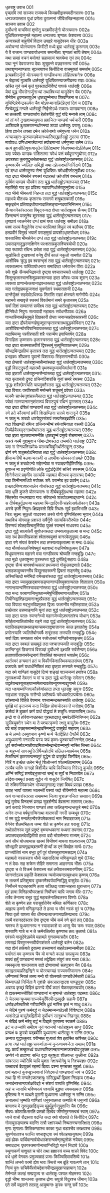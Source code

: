धृतराष्ट्र उवाच	001  
पृच्छामि त्वां सञ्जय राजमध्ये किमब्रवीद्वाक्यमदीनसत्त्वः	001a  
धनञ्जयस्तात युधां प्रणेता दुरात्मनां जीवितच्छिन्महात्मा	001c  
सञ्जय उवाच	002  
दुर्योधनो वाचमिमां शृणोतु यदब्रवीदर्जुनो योत्स्यमानः	002a  
युधिष्ठिरस्यानुमते महात्मा धनञ्जयः शृण्वतः केशवस्य	002c  
अन्वत्रस्तो बाहुवीर्यं विदान उपह्वरे वासुदेवस्य धीरः	003a  
अवोचन्मां योत्स्यमानः किरीटी मध्ये ब्रूया धार्तराष्ट्रं कुरूणाम्	003c  
ये वै राजानः पाण्डवायोधनाय समानीताः शृण्वतां चापि तेषाम्	004a  
यथा समग्रं वचनं मयोक्तं सहामात्यं श्रावयेथा नृपं तम्	004c  
यथा नूनं देवराजस्य देवाः शुश्रूषन्ते वज्रहस्तस्य सर्वे	005a  
तथाशृण्वन्पाण्डवाः सृञ्जयाश्च किरीटिना वाचमुक्तां समर्थाम्	005c  
इत्यब्रवीदर्जुनो योत्स्यमानो गाण्डीवधन्वा लोहितपद्मनेत्रः	006a  
न चेद्राज्यं मुञ्चति धार्तराष्ट्रो युधिष्ठिरस्याजमीढस्य राज्ञः	006c  
अस्ति नूनं कर्म कृतं पुरस्तादनिर्विष्टं पापकं धार्तराष्ट्रैः	006e  
येषां युद्धं भीमसेनार्जुनाभ्यां तथाश्विभ्यां वासुदेवेन चैव	007a  
शैनेयेन ध्रुवमात्तायुधेन धृष्टद्युम्नेनाथ शिखण्डिना च	007c  
युधिष्ठिरेणेन्द्रकल्पेन चैव योऽपध्यानान्निर्दहेद्गां दिवं च	007e  
तैश्चेद्युद्धं मन्यते धार्तराष्ट्रो निर्वृत्तोऽर्थः सकलः पाण्डवानाम्	008a  
मा तत्कार्षीः पाण्डवार्थाय हेतोरुपैहि युद्धं यदि मन्यसे त्वम्	008c  
यां तां वने दुःखशय्यामुवास प्रव्राजितः पाण्डवो धर्मचारी	009a  
आशिष्यते दुःखतरामनर्थामन्त्यां शय्यां धार्तराष्ट्रः परासुः	009c  
ह्रिया ज्ञानेन तपसा दमेन क्रोधेनाथो धर्मगुप्त्या धनेन	010a  
अन्यायवृत्तः कुरुपाण्डवेयानध्यातिष्ठद्धार्तराष्ट्रो दुरात्मा	010c  
मायोपधः प्रणिधानार्जवाभ्यां तपोदमाभ्यां धर्मगुप्त्या बलेन	011a  
सत्यं ब्रुवन्प्रीतियुक्त्यानृतेन तितिक्षमाणः क्लिश्यमानोऽतिवेलम्	011c  
यदा ज्येष्ठः पाण्डवः संशितात्मा क्रोधं यत्तं वर्षपूगान्सुघोरम्	012a  
अवस्रष्टा कुरुषूद्वृत्तचेतास्तदा युद्धं धार्तराष्ट्रोऽन्वतप्स्यत्	012c  
कृष्णवर्त्मेव ज्वलितः समिद्धो यथा दहेत्कक्षमग्निर्निदाघे	013a  
एवं दग्धा धार्तराष्ट्रस्य सेनां युधिष्ठिरः क्रोधदीप्तोऽनुवीक्ष्य	013c  
यदा द्रष्टा भीमसेनं रणस्थं गदाहस्तं क्रोधविषं वमन्तम्	014a  
दुर्मर्षणं पाण्डवं भीमवेगं तदा युद्धं धार्तराष्ट्रोऽन्वतप्स्यत्	014c  
महासिंहो गाव इव प्रविश्य गदापाणिर्धार्तराष्ट्रानुपेत्य	015a  
यदा भीमो भीमरूपो निहन्ता तदा युद्धं धार्तराष्ट्रोऽन्वतप्स्यत्	015c  
महाभये वीतभयः कृतास्त्रः समागमे शत्रुबलावमर्दी	016a  
सकृद्रथेन प्रतियाद्रथौघान्पदातिसङ्घान्गदयाभिनिघ्नन्	016c  
सैन्याननेकांस्तरसा विमृद्नन्यदा क्षेप्ता धार्तराष्ट्रस्य सैन्यम्	017a  
छिन्दन्वनं परशुनेव शूरस्तदा युद्धं धार्तराष्ट्रोऽन्वतप्स्यत्	017c  
तृणप्रायं ज्वलनेनेव दग्धं ग्रामं यथा धार्तराष्ट्रः समीक्ष्य	018a  
पक्वं सस्यं वैद्युतेनेव दग्धं परासिक्तं विपुलं स्वं बलौघम्	018c  
हतप्रवीरं विमुखं भयार्तं पराङ्मुखं प्रायशोऽधृष्टयोधम्	019a  
शस्त्रार्चिषा भीमसेनेन दग्धं तदा युद्धं धार्तराष्ट्रोऽन्वतप्स्यत्	019c  
उपासङ्गादुद्धरन्दक्षिणेन परःशतान्नकुलश्चित्रयोधी	020a  
यदा रथाग्र्यो रथिनः प्रचेता तदा युद्धं धार्तराष्ट्रोऽन्वतप्स्यत्	020c  
सुखोचितो दुःखशय्यां वनेषु दीर्घं कालं नकुलो यामशेत	021a  
आशीविषः क्रुद्ध इव श्वसन्भृशं तदा युद्धं धार्तराष्ट्रोऽन्वतप्स्यत्	021c  
त्यक्तात्मानः पार्थिवायोधनाय समादिष्टा धर्मराजेन वीराः	022a  
रथैः शुभ्रैः सैन्यमभिद्रवन्तो दृष्ट्वा पश्चात्तप्स्यते धार्तराष्ट्रः	022c  
शिशून्कृतास्त्रानशिशुप्रकाशान्यदा द्रष्टा कौरवः पञ्च शूरान्	023a  
त्यक्त्वा प्राणान्केकयानाद्रवन्तस्तदा युद्धं धार्तराष्ट्रोऽन्वतप्स्यत्	023c  
यदा गतोद्वाहमकूजनाक्षं सुवर्णतारं रथमाततायी	024a  
दान्तैर्युक्तं सहदेवोऽधिरूढः शिरांसि राज्ञां क्षेप्स्यते मार्गणौघैः	024c  
महाभये सम्प्रवृत्ते रथस्थं विवर्तमानं समरे कृतास्त्रम्	025a  
सर्वां दिशं सम्पतन्तं समीक्ष्य तदा युद्धं धार्तराष्ट्रोऽन्वतप्स्यत्	025c  
ह्रीनिषेधो निपुणः सत्यवादी महाबलः सर्वधर्मोपपन्नः	026a  
गान्धारिमार्च्छंस्तुमुले क्षिप्रकारी क्षेप्ता जनान्सहदेवस्तरस्वी	026c  
यदा द्रष्टा द्रौपदेयान्महेषूञ्शूरान्कृतास्त्रान्रथयुद्धकोविदान्	027a  
आशीविषान्घोरविषानिवायतस्तदा युद्धं धार्तराष्ट्रोऽन्वतप्स्यत्	027c  
यदाभिमन्युः परवीरघाती शरैः परान्मेघ इवाभिवर्षन्	028a  
विगाहिता कृष्णसमः कृतास्त्रस्तदा युद्धं धार्तराष्ट्रोऽन्वतप्स्यत्	028c  
यदा द्रष्टा बालमबालवीर्यं द्विषच्चमूं मृत्युमिवापतन्तम्	029a  
सौभद्रमिन्द्रप्रतिमं कृतास्त्रं तदा युद्धं धार्तराष्ट्रोऽन्वतप्स्यत्	029c  
प्रभद्रकाः शीघ्रतरा युवानो विशारदाः सिंहसमानवीर्याः	030a  
यदा क्षेप्तारो धार्तराष्ट्रान्ससैन्यांस्तदा युद्धं धार्तराष्ट्रोऽन्वतप्स्यत्	030c  
वृद्धौ विराटद्रुपदौ महारथौ पृथक्चमूभ्यामभिवर्तमानौ	031a  
यदा द्रष्टारौ धार्तराष्ट्रान्ससैन्यांस्तदा युद्धं धार्तराष्ट्रोऽन्वतप्स्यत्	031c  
यदा कृतास्त्रो द्रुपदः प्रचिन्वञ्शिरांसि यूनां समरे रथस्थः	032a  
क्रुद्धः शरैश्छेत्स्यति चापमुक्तैस्तदा युद्धं धार्तराष्ट्रोऽन्वतप्स्यत्	032c  
यदा विराटः परवीरघाती मर्मान्तरे शत्रुचमूं प्रवेष्टा	033a  
मत्स्यैः सार्धमनृशंसरूपैस्तदा युद्धं धार्तराष्ट्रोऽन्वतप्स्यत्	033c  
ज्येष्ठं मात्स्यानामनृशंसरूपं विराटपुत्रं रथिनं पुरस्तात्	034a  
यदा द्रष्टा दंशितं पाण्डवार्थे तदा युद्धं धार्तराष्ट्रोऽन्वतप्स्यत्	034c  
रणे हते कौरवाणां प्रवीरे शिखण्डिना सत्तमे शन्तनूजे	035a  
न जातु नः शत्रवो धारयेयुरसंशयं सत्यमेतद्ब्रवीमि	035c  
यदा शिखण्डी रथिनः प्रचिन्वन्भीष्मं रथेनाभियाता वरूथी	036a  
दिव्यैर्हयैरवमृद्नन्रथौघांस्तदा युद्धं धार्तराष्ट्रोऽन्वतप्स्यत्	036c  
यदा द्रष्टा सृञ्जयानामनीके धृष्टद्युम्नं प्रमुखे रोचमानम्	037a  
अस्त्रं यस्मै गुह्यमुवाच धीमान्द्रोणस्तदा तप्स्यति धार्तराष्ट्रः	037c  
यदा स सेनापतिरप्रमेयः पराभवन्निषुभिर्धार्तराष्ट्रान्	038a  
द्रोणं रणे शत्रुसहोऽभियाता तदा युद्धं धार्तराष्ट्रोऽन्वतप्स्यत्	038c  
ह्रीमान्मनीषी बलवान्मनस्वी स लक्ष्मीवान्सोमकानां प्रबर्हः	039a  
न जातु तं शत्रवोऽन्ये सहेरन्येषां स स्यादग्रणीर्वृष्णिसिंहः	039c  
ब्रूयाच्च मा प्रवृणीष्वेति लोके युद्धेऽद्वितीयं सचिवं रथस्थम्	040a  
शिनेर्नप्तारं प्रवृणीम सात्यकिं महाबलं वीतभयं कृतास्त्रम्	040c  
यदा शिनीनामधिपो मयोक्तः शरैः परान्मेघ इव प्रवर्षन्	041a  
प्रच्छादयिष्यञ्शरजालेन योधांस्तदा युद्धं धार्तराष्ट्रोऽन्वतप्स्यत्	041c  
यदा धृतिं कुरुते योत्स्यमानः स दीर्घबाहुर्दृढधन्वा महात्मा	042a  
सिंहस्येव गन्धमाघ्राय गावः संवेष्टन्ते शत्रवोऽस्माद्यथाग्नेः	042c  
स दीर्घबाहुर्दृढधन्वा महात्मा भिन्द्याद्गिरीन्संहरेत्सर्वलोकान्	043a  
अस्त्रे कृती निपुणः क्षिप्रहस्तो दिवि स्थितः सूर्य इवाभिभाति	043c  
चित्रः सूक्ष्मः सुकृतो यादवस्य अस्त्रे योगो वृष्णिसिंहस्य भूयान्	044a  
यथाविधं योगमाहुः प्रशस्तं सर्वैर्गुणैः सात्यकिस्तैरुपेतः	044c  
हिरण्मयं श्वेतहयैश्चतुर्भिर्यदा युक्तं स्यन्दनं माधवस्य	045a  
द्रष्टा युद्धे सात्यकेर्वै सुयोधनस्तदा तप्स्यत्यकृतात्मा स मन्दः	045c  
यदा रथं हेममणिप्रकाशं श्वेताश्वयुक्तं वानरकेतुमुग्रम्	046a  
द्रष्टा रणे संयतं केशवेन तदा तप्स्यत्यकृतात्मा स मन्दः	046c  
यदा मौर्व्यास्तलनिष्पेषमुग्रं महाशब्दं वज्रनिष्पेषतुल्यम्	047a  
विधूयमानस्य महारणे मया गाण्डीवस्य श्रोष्यति मन्दबुद्धिः	047c  
तदा मूढो धृतराष्ट्रस्य पुत्रस्तप्ता युद्धे दुर्मतिर्दुःसहायः	048a  
दृष्ट्वा सैन्यं बाणवर्षान्धकारं प्रभज्यन्तं गोकुलवद्रणाग्रे	048c  
बलाहकादुच्चरन्तीव विद्युत्सहस्रघ्नी द्विषतां सङ्गमेषु	049a  
अस्थिच्छिदो मर्मभिदो वमेच्छरांस्तदा युद्धं धार्तराष्ट्रोऽन्वतप्स्यत्	049c  
यदा द्रष्टा ज्यामुखाद्बाणसङ्घान्गाण्डीवमुक्तान्पततः शिताग्रान्	050a  
नागान्हयान्वर्मिणश्चाददानांस्तदा युद्धं धार्तराष्ट्रोऽन्वतप्स्यत्	050c  
यदा मन्दः परबाणान्विमुक्तान्ममेषुभिर्ह्रियमाणान्प्रतीपम्	051a  
तिर्यग्विद्वांश्छिद्यमानान्क्षुरप्रैस्तदा युद्धं धार्तराष्ट्रोऽन्वतप्स्यत्	051c  
यदा विपाठा मद्भुजविप्रमुक्ता द्विजाः फलानीव महीरुहाग्रात्	052a  
प्रच्छेत्तार उत्तमाङ्गानि यूनां तदा युद्धं धार्तराष्ट्रोऽन्वतप्स्यत्	052c  
यदा द्रष्टा पततः स्यन्दनेभ्यो महागजेभ्योऽश्वगतांश्च योधान्	053a  
शरैर्हतान्पातितांश्चैव रङ्गे तदा युद्धं धार्तराष्ट्रोऽन्वतप्स्यत्	053c  
पदातिसङ्घान्रथसङ्घान्समन्ताद्व्यात्ताननः काल इवाततेषुः	054a  
प्रणोत्स्यामि ज्वलितैर्बाणवर्षैः शत्रूंस्तदा तप्स्यति मन्दबुद्धिः	054c  
सर्वा दिशः सम्पतता रथेन रजोध्वस्तं गाण्डिवेनापकृत्तम्	055a  
यदा द्रष्टा स्वबलं सम्प्रमूढं तदा पश्चात्तप्स्यति मन्दबुद्धिः	055c  
कान्दिग्भूतं छिन्नगात्रं विसञ्ज्ञं दुर्योधनो द्रक्ष्यति सर्वसैन्यम्	056a  
हताश्ववीराग्र्यनरेन्द्रनागं पिपासितं श्रान्तपत्रं भयार्तम्	056c  
आर्तस्वरं हन्यमानं हतं च विकीर्णकेशास्थिकपालसंघम्	057a  
प्रजापतेः कर्म यथार्धनिष्ठितं तदा दृष्ट्वा तप्स्यते मन्दबुद्धिः	057c  
यदा रथे गाण्डिवं वासुदेवं दिव्यं शङ्खं पाञ्चजन्यं हयांश्च	058a  
तूणावक्षय्यौ देवदत्तं च मां च द्रष्टा युद्धे धार्तराष्ट्रः समेतान्	058c  
उद्वर्तयन्दस्युसङ्घान्समेतान्प्रवर्तयन्युगमन्यद्युगान्ते	059a  
यदा धक्ष्याम्यग्निवत्कौरवेयांस्तदा तप्ता धृतराष्ट्रः सपुत्रः	059c  
सहभ्राता सहपुत्रः ससैन्यो भ्रष्टैश्वर्यः क्रोधवशोऽल्पचेताः	060a  
दर्पस्यान्ते विहिते वेपमानः पश्चान्मन्दस्तप्स्यति धार्तराष्ट्रः	060c  
पूर्वाह्णे मां कृतजप्यं कदा चिद्विप्रः प्रोवाचोदकान्ते मनोज्ञम्	061a  
कर्तव्यं ते दुष्करं कर्म पार्थ योद्धव्यं ते शत्रुभिः सव्यसाचिन्	061c  
इन्द्रो वा ते हरिवान्वज्रहस्तः पुरस्ताद्यातु समरेऽरीन्विनिघ्नन्	062a  
सुग्रीवयुक्तेन रथेन वा ते पश्चात्कृष्णो रक्षतु वासुदेवः	062c  
वव्रे चाहं वज्रहस्तान्महेन्द्रादस्मिन्युद्धे वासुदेवं सहायम्	063a  
स मे लब्धो दस्युवधाय कृष्णो मन्ये चैतद्विहितं दैवतैर्मे	063c  
अयुध्यमानो मनसापि यस्य जयं कृष्णः पुरुषस्याभिनन्देत्	064a  
ध्रुवं सर्वान्सोऽभ्यतीयादमित्रान्सेन्द्रान्देवान्मानुषे नास्ति चिन्ता	064c  
स बाहुभ्यां सागरमुत्तितीर्षेन्महोदधिं सलिलस्याप्रमेयम्	065a  
तेजस्विनं कृष्णमत्यन्तशूरं युद्धेन यो वासुदेवं जिगीषेत्	065c  
गिरिं य इच्छेत तलेन भेत्तुं शिलोच्चयं श्वेतमतिप्रमाणम्	066a  
तस्यैव पाणिः सनखो विशीर्येन्न चापि किञ्चित्स गिरेस्तु कुर्यात्	066c  
अग्निं समिद्धं शमयेद्भुजाभ्यां चन्द्रं च सूर्यं च निवारयेत	067a  
हरेद्देवानाममृतं प्रसह्य युद्धेन यो वासुदेवं जिगीषेत्	067c  
यो रुक्मिणीमेकरथेन भोज्यामुत्साद्य राज्ञां विषयं प्रसह्य	068a  
उवाह भार्यां यशसा ज्वलन्तीं यस्यां जज्ञे रौक्मिणेयो महात्मा	068c  
अयं गान्धारांस्तरसा सम्प्रमथ्य जित्वा पुत्रान्नग्नजितः समग्रान्	069a  
बद्धं मुमोच विनदन्तं प्रसह्य सुदर्शनीयं देवतानां ललामम्	069c  
अयं कवाटे निजघान पाण्ड्यं तथा कलिङ्गान्दन्तकूरे ममर्द	070a  
अनेन दग्धा वर्षपूगान्विनाथा वाराणसी नगरी सम्बभूव	070c  
यं स्म युद्धे मन्यतेऽन्यैरजेयमेकलव्यं नाम निषादराजम्	071a  
वेगेनेव शैलमभिहत्य जम्भः शेते स कृष्णेन हतः परासुः	071c  
तथोग्रसेनस्य सुतं प्रदुष्टं वृष्ण्यन्धकानां मध्यगां तपन्तम्	072a  
अपातयद्बलदेवद्वितीयो हत्वा ददौ चोग्रसेनाय राज्यम्	072c  
अयं सौभं योधयामास खस्थं विभीषणं मायया शाल्वराजम्	073a  
सौभद्वारि प्रत्यगृह्णाच्छतघ्नीं दोर्भ्यां क एनं विषहेत मर्त्यः	073c  
प्राग्ज्योतिषं नाम बभूव दुर्गं पुरं घोरमसुराणामसह्यम्	074a  
महाबलो नरकस्तत्र भौमो जहारादित्या मणिकुण्डले शुभे	074c  
न तं देवाः सह शक्रेण सेहिरे समागता आहरणाय भीताः	075a  
दृष्ट्वा च ते विक्रमं केशवस्य बलं तथैवास्त्रमवारणीयम्	075c  
जानन्तोऽस्य प्रकृतिं केशवस्य न्ययोजयन्दस्युवधाय कृष्णम्	076a  
स तत्कर्म प्रतिशुश्राव दुष्करमैश्वर्यवान्सिद्धिषु वासुदेवः	076c  
निर्मोचने षट्सहस्राणि हत्वा सञ्छिद्य पाशान्सहसा क्षुरान्तान्	077a  
मुरं हत्वा विनिहत्यौघराक्षसं निर्मोचनं चापि जगाम वीरः	077c  
तत्रैव तेनास्य बभूव युद्धं महाबलेनातिबलस्य विष्णोः	078a  
शेते स कृष्णेन हतः परासुर्वातेनेव मथितः कर्णिकारः	078c  
आहृत्य कृष्णो मणिकुण्डले ते हत्वा च भौमं नरकं मुरं च	079a  
श्रिया वृतो यशसा चैव धीमान्प्रत्याजगामाप्रतिमप्रभावः	079c  
तस्मै वरानददंस्तत्र देवा दृष्ट्वा भीमं कर्म रणे कृतं तत्	080a  
श्रमश्च ते युध्यमानस्य न स्यादाकाशे वा अप्सु चैव क्रमः स्यात्	080c  
शस्त्राणि गात्रे च न ते क्रमेरन्नित्येव कृष्णश्च ततः कृतार्थः	081a  
एवंरूपे वासुदेवेऽप्रमेये महाबले गुणसम्पत्सदैव	081c  
तमसह्यं विष्णुमनन्तवीर्यमाशंसते धार्तराष्ट्रो बलेन	082a  
यदा ह्येनं तर्कयते दुरात्मा तच्चाप्ययं सहतेऽस्मान्समीक्ष्य	082c  
पर्यागतं मम कृष्णस्य चैव यो मन्यते कलहं सम्प्रयुज्य	083a  
शक्यं हर्तुं पाण्डवानां ममत्वं तद्वेदिता संयुगं तत्र गत्वा	083c  
नमस्कृत्वा शान्तनवाय राज्ञे द्रोणायाथो सहपुत्राय चैव	084a  
शारद्वतायाप्रतिद्वन्द्विने च योत्स्याम्यहं राज्यमभीप्समानः	084c  
धर्मेणास्त्रं नियतं तस्य मन्ये यो योत्स्यते पाण्डवैर्धर्मचारी	085a  
मिथ्याग्लहे निर्जिता वै नृशंसैः संवत्सरान्द्वादश पाण्डुपुत्राः	085c  
अवाप्य कृच्छ्रं विहितं ह्यरण्ये दीर्घं कालं चैकमज्ञातचर्याम्	086a  
ते ह्यकस्माज्जीवितं पाण्डवानां न मृष्यन्ते धार्तराष्ट्राः पदस्थाः	086c  
ते चेदस्मान्युध्यमानाञ्जयेयुर्देवैरपीन्द्रप्रमुखैः सहायैः	087a  
धर्मादधर्मश्चरितो गरीयानिति ध्रुवं नास्ति कृतं न साधु	087c  
न चेदिमं पुरुषं कर्मबद्धं न चेदस्मान्मन्यतेऽसौ विशिष्टान्	088a  
आशंसेऽहं वासुदेवद्वितीयो दुर्योधनं सानुबन्धं निहन्तुम्	088c  
न चेदिदं कर्म नरेषु बद्धं न विद्यते पुरुषस्य स्वकर्म	089a  
इदं च तच्चापि समीक्ष्य नूनं पराजयो धार्तराष्ट्रस्य साधुः	089c  
प्रत्यक्षं वः कुरवो यद्ब्रवीमि युध्यमाना धार्तराष्ट्रा न सन्ति	090a  
अन्यत्र युद्धात्कुरवः परीप्सन्न युध्यतां शेष इहास्ति कश्चित्	090c  
हत्वा त्वहं धार्तराष्ट्रान्सकर्णान्राज्यं कुरूणामवजेता समग्रम्	091a  
यद्वः कार्यं तत्कुरुध्वं यथास्वमिष्टान्दारानात्मजांश्चोपभुङ्क्त	091c  
अप्येवं नो ब्राह्मणाः सन्ति वृद्धा बहुश्रुताः शीलवन्तः कुलीनाः	092a  
सांवत्सरा ज्योतिषि चापि युक्ता नक्षत्रयोगेषु च निश्चयज्ञाः	092c  
उच्चावचं दैवयुक्तं रहस्यं दिव्याः प्रश्ना मृगचक्रा मुहूर्ताः	093a  
क्षयं महान्तं कुरुसृञ्जयानां निवेदयन्ते पाण्डवानां जयं च	093c  
तथा हि नो मन्यतेऽजातशत्रुः संसिद्धार्थो द्विषतां निग्रहाय	094a  
जनार्दनश्चाप्यपरोक्षविद्यो न संशयं पश्यति वृष्णिसिंहः	094c  
अहं च जानामि भविष्यरूपं पश्यामि बुद्ध्या स्वयमप्रमत्तः	095a  
दृष्टिश्च मे न व्यथते पुराणी युध्यमाना धार्तराष्ट्रा न सन्ति	095c  
अनालब्धं जृम्भति गाण्डिवं धनुरनालब्धा कम्पति मे धनुर्ज्या	096a  
बाणाश्च मे तूणमुखाद्विसृज्य मुहुर्मुहुर्गन्तुमुशन्ति चैव	096c  
सैक्यः कोशान्निःसरति प्रसन्नो हित्वेव जीर्णामुरगस्त्वचं स्वाम्	097a  
ध्वजे वाचो रौद्ररूपा वदन्ति कदा रथो योक्ष्यते ते किरीटिन्	097c  
गोमायुसङ्घाश्च वदन्ति रात्रौ रक्षांस्यथो निष्पतन्त्यन्तरिक्षात्	098a  
मृगाः शृगालाः शितिकण्ठाश्च काका गृध्रा बडाश्चैव तरक्षवश्च	098c  
सुपर्णपाताश्च पतन्ति पश्चाद्दृष्ट्वा रथं श्वेतहयप्रयुक्तम्	099a  
अहं ह्येकः पार्थिवान्सर्वयोधाञ्शरान्वर्षन्मृत्युलोकं नयेयम्	099c  
समाददानः पृथगस्त्रमार्गान्यथाग्निरिद्धो गहनं निदाघे	100a  
स्थूणाकर्णं पाशुपतं च घोरं तथा ब्रह्मास्त्रं यच्च शक्रो विवेद	100c  
वधे धृतो वेगवतः प्रमुञ्चन्नाहं प्रजाः किञ्चिदिवावशिष्ये	101a  
शान्तिं लप्स्ये परमो ह्येष भावः स्थिरो मम ब्रूहि गावल्गणे तान्	101c  
नित्यं पुनः सचिवैर्यैरवोचद्देवानपीन्द्रप्रमुखान्सहायान्	102a  
तैर्मन्यते कलहं सम्प्रयुज्य स धार्तराष्ट्रः पश्यत मोहमस्य	102c  
वृद्धो भीष्मः शान्तनवः कृपश्च द्रोणः सपुत्रो विदुरश्च धीमान्	103a  
एते सर्वे यद्वदन्ते तदस्तु आयुष्मन्तः कुरवः सन्तु सर्वे	103c  
